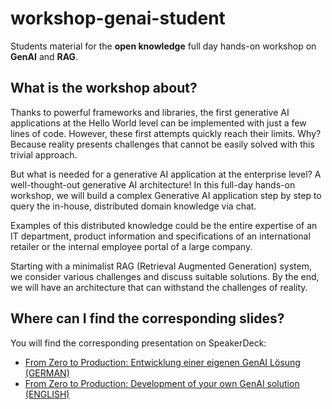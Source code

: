 # workshop-genai-student
Students material for the **open knowledge**  full day  hands-on workshop on **GenAI** and **RAG**.

## What is the workshop about?
Thanks to powerful frameworks and libraries, the first generative AI applications at the 
Hello World level can be implemented with just a few lines of code. However, these first 
attempts quickly reach their limits. Why? Because reality presents challenges that cannot 
be easily solved with this trivial approach. 

But what is needed for a generative AI application at the enterprise level? 
A well-thought-out generative AI architecture! In this full-day hands-on workshop, 
we will build a complex Generative AI application step by step to query the in-house, 
distributed domain knowledge via chat. 

Examples of this distributed knowledge could be the entire expertise of an IT department, 
product information and specifications of an international retailer or the internal employee 
portal of a large company. 

Starting with a minimalist RAG (Retrieval Augmented Generation) system, we consider 
various challenges and discuss suitable solutions. By the end, we will have an architecture 
that can withstand the challenges of reality.

## Where can I find the corresponding slides?
You will find the corresponding presentation on SpeakerDeck:
* [From Zero to Production: Entwicklung einer eigenen GenAI Lösung (GERMAN)](https://speakerdeck.com/mobilelarson/from-zero-to-production-entwicklung-einer-eigenen-genai-losung)
* [From Zero to Production: Development of your own GenAI solution (ENGLISH)](https://speakerdeck.com/mobilelarson/from-zero-to-production-build-your-own-genai-solution)